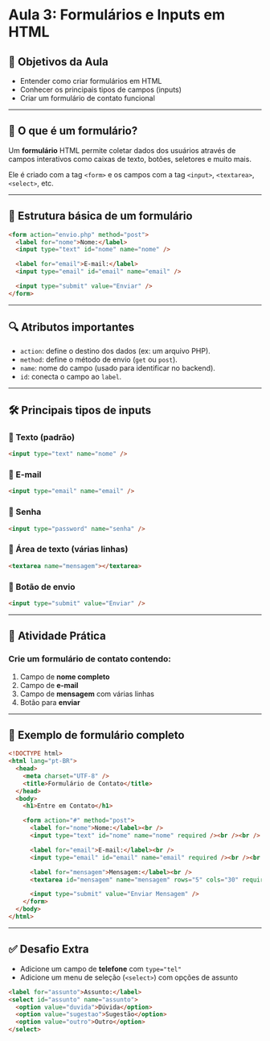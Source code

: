 # Aula 3: Formulários e Inputs em HTML

## 🧠 Objetivos da Aula
- Entender como criar formulários em HTML
- Conhecer os principais tipos de campos (inputs)
- Criar um formulário de contato funcional

---

## 📝 O que é um formulário?

Um **formulário** HTML permite coletar dados dos usuários através de campos interativos como caixas de texto, botões, seletores e muito mais.

Ele é criado com a tag `<form>` e os campos com a tag `<input>`, `<textarea>`, `<select>`, etc.

---

## 🧩 Estrutura básica de um formulário

```html
<form action="envio.php" method="post">
  <label for="nome">Nome:</label>
  <input type="text" id="nome" name="nome" />

  <label for="email">E-mail:</label>
  <input type="email" id="email" name="email" />

  <input type="submit" value="Enviar" />
</form>
```

---

## 🔍 Atributos importantes

- `action`: define o destino dos dados (ex: um arquivo PHP).
- `method`: define o método de envio (`get` ou `post`).
- `name`: nome do campo (usado para identificar no backend).
- `id`: conecta o campo ao `label`.

---

## 🛠 Principais tipos de inputs

### 🔹 Texto (padrão)
```html
<input type="text" name="nome" />
```

### 🔹 E-mail
```html
<input type="email" name="email" />
```

### 🔹 Senha
```html
<input type="password" name="senha" />
```

### 🔹 Área de texto (várias linhas)
```html
<textarea name="mensagem"></textarea>
```

### 🔹 Botão de envio
```html
<input type="submit" value="Enviar" />
```

---

## 📝 Atividade Prática

### Crie um formulário de contato contendo:

1. Campo de **nome completo**
2. Campo de **e-mail**
3. Campo de **mensagem** com várias linhas
4. Botão para **enviar**

---

## 🧪 Exemplo de formulário completo

```html
<!DOCTYPE html>
<html lang="pt-BR">
  <head>
    <meta charset="UTF-8" />
    <title>Formulário de Contato</title>
  </head>
  <body>
    <h1>Entre em Contato</h1>

    <form action="#" method="post">
      <label for="nome">Nome:</label><br />
      <input type="text" id="nome" name="nome" required /><br /><br />

      <label for="email">E-mail:</label><br />
      <input type="email" id="email" name="email" required /><br /><br />

      <label for="mensagem">Mensagem:</label><br />
      <textarea id="mensagem" name="mensagem" rows="5" cols="30" required></textarea><br /><br />

      <input type="submit" value="Enviar Mensagem" />
    </form>
  </body>
</html>
```

---

## ✅ Desafio Extra

- Adicione um campo de **telefone** com `type="tel"`
- Adicione um menu de seleção (`<select>`) com opções de assunto

```html
<label for="assunto">Assunto:</label>
<select id="assunto" name="assunto">
  <option value="duvida">Dúvida</option>
  <option value="sugestao">Sugestão</option>
  <option value="outro">Outro</option>
</select>
```